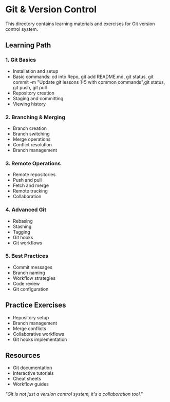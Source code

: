 # Git & Version Control

This directory contains learning materials and exercises for Git version control system.

## Learning Path

### 1. Git Basics
- Installation and setup
- Basic commands: cd into Repo, git add README.md, git status, git commit -m "Update git lessons 1-5 with common commands",git status, git push, git pull
- Repository creation
- Staging and committing
- Viewing history

### 2. Branching & Merging
- Branch creation
- Branch switching
- Merge operations
- Conflict resolution
- Branch management

### 3. Remote Operations
- Remote repositories
- Push and pull
- Fetch and merge
- Remote tracking
- Collaboration

### 4. Advanced Git
- Rebasing
- Stashing
- Tagging
- Git hooks
- Git workflows

### 5. Best Practices
- Commit messages
- Branch naming
- Workflow strategies
- Code review
- Git configuration

## Practice Exercises
- Repository setup
- Branch management
- Merge conflicts
- Collaborative workflows
- Git hooks implementation

## Resources
- Git documentation
- Interactive tutorials
- Cheat sheets
- Workflow guides

*"Git is not just a version control system, it's a collaboration tool."* 